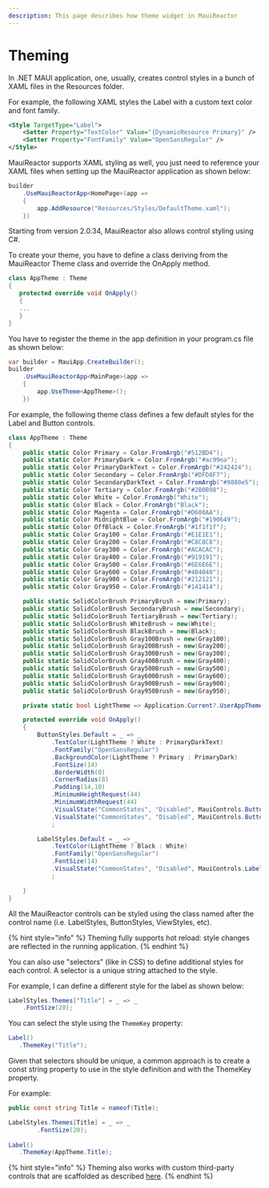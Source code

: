 ```yaml
---
description: This page describes how theme widget in MauiReactor
---
```


# Theming

In .NET MAUI application, one, usually, creates control styles in a bunch of XAML files in the Resources folder.

For example, the following XAML styles the Label with a custom text color and font family.

```xml
<Style TargetType="Label">
    <Setter Property="TextColor" Value="{DynamicResource Primary}" />
    <Setter Property="FontFamily" Value="OpenSansRegular" />
</Style>
```

MauiReactor supports XAML styling as well, you just need to reference your XAML files when setting up the MauiReactor application as shown below:

```csharp
builder
    .UseMauiReactorApp<HomePage>(app =>
    {
        app.AddResource("Resources/Styles/DefaultTheme.xaml");
    })
```

Starting from version 2.0.34, MauiReactor also allows control styling using C#.

To create your theme, you have to define a class deriving from the MauiReactor Theme class and override the OnApply method.&#x20;

```csharp
class AppTheme : Theme
{
   protected override void OnApply()
   {
   ...
   }
}
```

You have to register the theme in the app definition in your program.cs file as shown below:

```csharp
var builder = MauiApp.CreateBuilder();
builder
    .UseMauiReactorApp<MainPage>(app =>
    {
        app.UseTheme<AppTheme>();
    })
```

For example, the following theme class defines a few default styles for the Label and Button controls.&#x20;

```csharp
class AppTheme : Theme
{
    public static Color Primary = Color.FromArgb("#512BD4");
    public static Color PrimaryDark = Color.FromArgb("#ac99ea");
    public static Color PrimaryDarkText = Color.FromArgb("#242424");
    public static Color Secondary = Color.FromArgb("#DFD8F7");
    public static Color SecondaryDarkText = Color.FromArgb("#9880e5");
    public static Color Tertiary = Color.FromArgb("#2B0B98");
    public static Color White = Color.FromArgb("White");
    public static Color Black = Color.FromArgb("Black");
    public static Color Magenta = Color.FromArgb("#D600AA");
    public static Color MidnightBlue = Color.FromArgb("#190649");
    public static Color OffBlack = Color.FromArgb("#1f1f1f");
    public static Color Gray100 = Color.FromArgb("#E1E1E1");
    public static Color Gray200 = Color.FromArgb("#C8C8C8");
    public static Color Gray300 = Color.FromArgb("#ACACAC");
    public static Color Gray400 = Color.FromArgb("#919191");
    public static Color Gray500 = Color.FromArgb("#6E6E6E");
    public static Color Gray600 = Color.FromArgb("#404040");
    public static Color Gray900 = Color.FromArgb("#212121");
    public static Color Gray950 = Color.FromArgb("#141414");

    public static SolidColorBrush PrimaryBrush = new(Primary);
    public static SolidColorBrush SecondaryBrush = new(Secondary);
    public static SolidColorBrush TertiaryBrush = new(Tertiary);
    public static SolidColorBrush WhiteBrush = new(White);
    public static SolidColorBrush BlackBrush = new(Black);
    public static SolidColorBrush Gray100Brush = new(Gray100);
    public static SolidColorBrush Gray200Brush = new(Gray200);
    public static SolidColorBrush Gray300Brush = new(Gray300);
    public static SolidColorBrush Gray400Brush = new(Gray400);
    public static SolidColorBrush Gray500Brush = new(Gray500);
    public static SolidColorBrush Gray600Brush = new(Gray600);
    public static SolidColorBrush Gray900Brush = new(Gray900);
    public static SolidColorBrush Gray950Brush = new(Gray950);

    private static bool LightTheme => Application.Current?.UserAppTheme == Microsoft.Maui.ApplicationModel.AppTheme.Light;

    protected override void OnApply()
    {
        ButtonStyles.Default = _ => _
            .TextColor(LightTheme ? White : PrimaryDarkText)
            .FontFamily("OpenSansRegular")
            .BackgroundColor(LightTheme ? Primary : PrimaryDark)
            .FontSize(14)
            .BorderWidth(0)
            .CornerRadius(8)
            .Padding(14,10)
            .MinimumHeightRequest(44)
            .MinimumWidthRequest(44)
            .VisualState("CommonStates", "Disabled", MauiControls.Button.TextColorProperty, LightTheme ? Gray950 : Gray200)
            .VisualState("CommonStates", "Disabled", MauiControls.Button.BackgroundColorProperty, LightTheme ? Gray200 : Gray600)
            ;

        LabelStyles.Default = _ => _
            .TextColor(LightTheme ? Black : White)
            .FontFamily("OpenSansRegular")
            .FontSize(14)
            .VisualState("CommonStates", "Disabled", MauiControls.Label.TextColorProperty, LightTheme ? Gray300 : Gray600)
            ;

    }
}
```

All the MauiReactor controls can be styled using the class named after the control name (i.e. LabelStyles, ButtonStyles, ViewStyles, etc).

{% hint style="info" %}
Theming fully supports hot reload: style changes are reflected in the running application.
{% endhint %}

You can also use "selectors" (like in CSS) to define additional styles for each control. A selector is a unique string attached to the style.&#x20;

For example, I can define a different style for the label as shown below:

```csharp
LabelStyles.Themes["Title"] = _ => _
    .FontSize(20);
```

You can select the style using the `ThemeKey` property:

```csharp
Label()
   .ThemeKey("Title");
```

Given that selectors should be unique, a common approach is to create a const string property to use in the style definition and with the ThemeKey property.

For example:

```csharp
public const string Title = nameof(Title);

LabelStyles.Themes[Title] = _ => _
        .FontSize(20);
        
Label()
   .ThemeKey(AppTheme.Title);


```

{% hint style="info" %}
Theming also works with custom third-party controls that are scaffolded as described [here](wrap-3rd-party-controls/).
{% endhint %}
